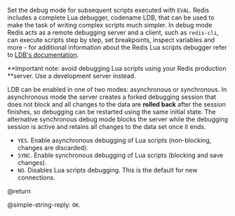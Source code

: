 Set the debug mode for subsequent scripts executed with `EVAL`. Redis includes a
complete Lua debugger, codename LDB, that can be used to make the task of
writing complex scripts much simpler. In debug mode Redis acts as a remote
debugging server and a client, such as `redis-cli`, can execute scripts step by
step, set breakpoints, inspect variables and more - for additional information
about the Redis Lua scripts debugger refer to [LDB's
documentation](/topics/ldb).

**Important note: avoid debugging Lua scripts using your Redis production
**server. Use a development server instead.

LDB can be enabled in one of two modes: asynchronous or synchronous. In
asynchronous mode the server creates a forked debugging session that does not
block and all changes to the data are **rolled back** after the session
finishes, so debugging can be restarted using the same initial state. The
alternative synchronous debug mode blocks the server while the debugging session
is active and retains all changes to the data set once it ends.

* `YES`. Enable asynchronous debugging of Lua scripts (non-blocking, changes are discarded).
* `SYNC`. Enable synchronous debugging of Lua scripts (blocking and save changes).
* `NO`. Disables Lua scripts debugging. This is the default for new connections. 

@return

@simple-string-reply: `OK`.

